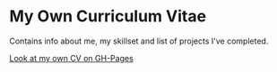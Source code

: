 # My Own Curriculum Vitae
Contains info about me, my skillset and list of projects I've completed.

[Look at my own CV on GH-Pages](https://evc54.github.io/cv/)